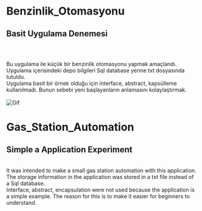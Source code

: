 # Benzinlik_Otomasyonu
## Basit Uygulama Denemesi <br/><br/>

<br/>  Bu uygulama ile küçük bir benzinlik otomasyonu yapmak amaçlandı.
<br/>  Uygulama içerisindeki depo bilgileri Sql database yerine txt dosyasında tutuldu.
<br/>  Uygulama basit bir örnek olduğu için interface, abstract, kapsülleme kullanılmadı. Bunun sebebi yeni başlayanların anlamasını kolaylaştırmak.
<br/><br/>
![Gif](https://www.hareketligifler.net/data/media/1645/el-sallama-hareketli-resim-0010.gif) <br/>
# Gas_Station_Automation
## Simple a Application Experiment
<br/> It was intended to make a small gas station automation with this application.
<br/> The storage information in the application was stored in a txt file instead of a Sql database.
<br/> Interface, abstract, encapsulation were not used because the application is a simple example. The reason for this is to make it easier for beginners to understand.
